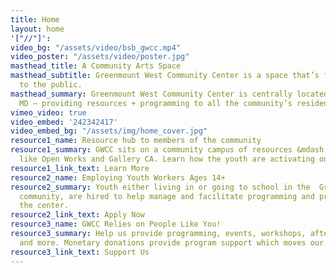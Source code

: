 ```yaml
---
title: Home
layout: home
'["//"]': 
video_bg: "/assets/video/bsb_gwcc.mp4"
video_poster: "/assets/video/poster.jpg"
masthead_title: A Community Arts Space
masthead_subtitle: Greenmount West Community Center is a space that’s free + open
  to the public.
masthead_summary: Greenmount West Community Center is centrally located in Baltimore,
  MD — providing resources + programming to all the community’s residents.
vimeo_video: true
video_embed: '242342417'
video_embed_bg: "/assets/img/home_cover.jpg"
resource1_name: Resource hub to members of the community
resource1_summary: GWCC sits on a community campus of resources &mdash; visit spaces
  like Open Works and Gallery CA. Learn how the youth are activating on campus.
resource1_link_text: Learn More
resource2_name: Employing Youth Workers Ages 14+
resource2_summary: Youth either living in or going to school in the  Greenmount West
  community, are hired to help manage and facilitate programming and procedures in
  the center.
resource2_link_text: Apply Now
resource3_name: GWCC Relies on People Like You!
resource3_summary: Help us provide programming, events, workshops, after-school snacks
  and more. Monetary donations provide program support which moves our mission forward.
resource3_link_text: Support Us
---
```


